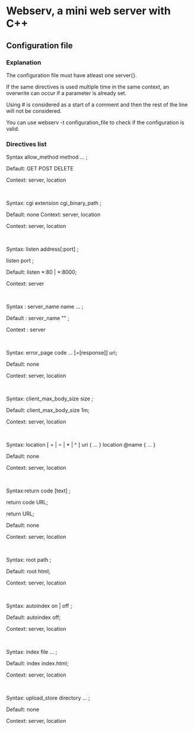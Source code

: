 <h1>Webserv, a mini web server with C++</h1>
<h2>Configuration file</h2>
<h3>Explanation</h3>
<p>The configuration file must have atleast one server{}.</p>
<p>If the same directives is used multiple time in the same context, an overwrite can occur if a parameter is already set.</p>
<p>Using # is considered as a start of a comment and then the rest of the line will not be considered.</p>
<p>You can use webserv -t configuration_file to check if the configuration is valid.</p>
<h3>Directives list</h3>
<p>Syntax allow_method method ... ;</p>
<p>Default: GET POST DELETE</p>
<p>Context: server, location</p>
<p>&nbsp;</p>
<p>Syntax: cgi extension cgi_binary_path ;</p>
<p>Default: none Context: server, location</p>
<p>Context: server, location</p>
<p>&nbsp;</p>
<p>Syntax: listen address[:port] ;</p>
<p>listen port ;</p>
<p>Default: listen *:80 | *:8000;</p>
<p>Context: server</p>
<p>&nbsp;</p>
<p>Syntax : server_name name ... ;</p>
<p>Default : server_name "" ;</p>
<p>Context : server</p>
<p>&nbsp;</p>
<p>Syntax: error_page code ... [=[response]] uri;</p>
<p>Default: none</p>
<p>Context: server, location</p>
<p>&nbsp;</p>
<p>Syntax: client_max_body_size size ;</p>
<p>Default: client_max_body_size 1m;</p>
<p>Context: server, location</p>
<p>&nbsp;</p>
<p>Syntax: location [ = | ~ | * | ^ ] uri { ... } location @name { ... }</p>
<p>Default: none</p>
<p>Context: server, location</p>
<p>&nbsp;</p>
<p>Syntax:return code [text] ;</p>
<p>return code URL;</p>
<p>return URL;</p>
<p>Default: none</p>
<p>Context: server, location</p>
<p>&nbsp;</p>
<p>Syntax: root path ;</p>
<p>Default: root html;</p>
<p>Context: server, location</p>
<p>&nbsp;</p>
<p>Syntax: autoindex on | off ;</p>
<p>Default: autoindex off;</p>
<p>Context: server, location</p>
<p>&nbsp;</p>
<p>Syntax: index file ... ;</p>
<p>Default: index index.html;</p>
<p>Context: server, location</p>
<p>&nbsp;</p>
<p>Syntax: upload_store directory ... ;</p>
<p>Default: none</p>
<p>Context: server, location</p>
